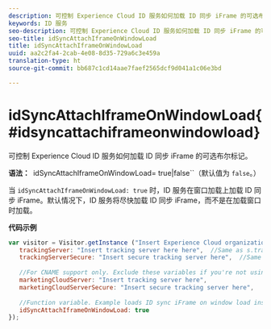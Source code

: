 ```yaml
---
description: 可控制 Experience Cloud ID 服务如何加载 ID 同步 iFrame 的可选布尔标记。
keywords: ID 服务
seo-description: 可控制 Experience Cloud ID 服务如何加载 ID 同步 iFrame 的可选布尔标记。
seo-title: idSyncAttachIframeOnWindowLoad
title: idSyncAttachIframeOnWindowLoad
uuid: aa2c2fa4-2cab-4e08-8d35-729a6c3e459a
translation-type: ht
source-git-commit: bb687c1cd14aae7faef2565dcf9d041a1c06e3bd

---
```



# idSyncAttachIframeOnWindowLoad{#idsyncattachiframeonwindowload}

可控制 Experience Cloud ID 服务如何加载 ID 同步 iFrame 的可选布尔标记。

**语法：**` `idSyncAttachIframeOnWindowLoad= true|false``（默认值为 `false`。）

当 `idSyncAttachIframeOnWindowLoad: true` 时，ID 服务在窗口加载上加载 ID 同步 iFrame。默认情况下，ID 服务将尽快加载 ID 同步 iFrame，而不是在加载窗口时加载。

**代码示例**

```js
var visitor = Visitor.getInstance ("Insert Experience Cloud organization ID here",{ 
   trackingServer: "Insert tracking server here here",  //Same as s.trackingServer 
   trackingServerSecure: "Insert secure tracking server here",  //Same as s.trackingServerSecure 
 
   //For CNAME support only. Exclude these variables if you're not using CNAME 
   marketingCloudServer: "Insert tracking server here", 
   marketingCloudServerSecure: "Insert secure tracking server here", 
 
   //Function variable. Example loads ID sync iFrame on window load instad of ASAP. 
   idSyncAttachIframeOnWindowLoad: true 
});
```

